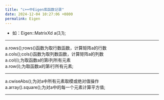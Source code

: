 ```yaml
---
title: "c++中Eigen库函数记录"
date: 2024-12-04 10:27:06 +0800
permalink: Eigen
---
```

* 如：Eigen::MatrixXd a(3,1);

___  
a.rows();rows()函数为取行数函数，计算矩阵a的行数  
a.cols();cols()函数为取列数函数，计算矩阵a的列数  
a.col(i);为取函数a的第i列所有元素  
a.row(i);为取函数a的第i行所有元素;

___  
a.cwiseAbs();为对a中所有元素取模或绝对值操作  
a.array().square();为对a中的每一个元素计算平方值;  

___  
